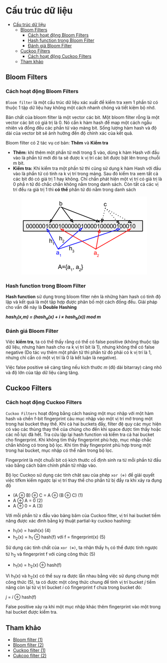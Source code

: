 # Cấu trúc dữ liệu

- [Cấu trúc dữ liệu](#c%E1%BA%A5u-tr%C3%BAc-d%E1%BB%AF-li%E1%BB%87u)
  - [Bloom Filters](#bloom-filters)
    - [Cách hoạt động Bloom Filters](#c%C3%A1ch-ho%E1%BA%A1t-%C4%91%E1%BB%99ng-bloom-filters)
    - [Hash function trong Bloom Filter](#hash-function-trong-bloom-filter)
    - [Đánh giá Bloom Filter](#%C4%91%C3%A1nh-gi%C3%A1-bloom-filter)
  - [Cuckoo Filters](#cuckoo-filters)
    - [Cách hoạt động Cuckoo Filters](#c%C3%A1ch-ho%E1%BA%A1t-%C4%91%E1%BB%99ng-cuckoo-filters)
  - [Tham khảo](#tham-kh%E1%BA%A3o)

## Bloom Filters

### Cách hoạt động Bloom Filters

`Bloom filter` là một cấu trúc dữ liệu xác xuất để kiểm tra xem 1 phần tử có thuộc 1 tập dữ liệu hay không một cách nhanh chóng và tiết kiệm bộ nhớ.

Bản chất của bloom filter là một vector các bit. Một bloom filter rỗng là một vector các bit có giá trị là 0. Nó cần k hàm hash để map một cách ngẫu nhiên và đồng đều các phần tử vào mảng bit. Sống lượng hàm hash và độ dài của vector bit sẽ ảnh hưởng đến độ chính xác của kết quả.

Bloom filter có 2 tác vụ cơ bản: **Thêm** và **Kiểm tra**

- **Thêm:** khi thêm một phần tử mới trong S vào, dùng k hàm Hash với đầu vào là phần tử mới đó ta sẽ được k vị trí các bit được bật lên trong chuỗi m bit.
- **Kiểm tra:** Khi kiểm tra một phần tử thì cũng sử dụng k hàm Hash với đầu vào là phần tử có tính ra k vị trí trong mảng. Sau đó kiểm tra xem tất cả các bit đó có giá trị 1 hay không. Chỉ chần phát hiện một vị trí có giá trị là 0 phầ n tử đó chắc chắn không nằm trong danh sách. Còn tất cả các vị trí đều ra giá trị 1 thì **có thể** phần tử đó nằm trong danh sách

<div align="center">
    <img src="images/bloom_2.png">
</div>

### Hash function trong Bloom Filter

**Hash function** sử dụng trong bloom filter nên là những hàm hash có tính độ lập và kết quả là một tập hợp được phân bố một cách đồng đều. Giải pháp cho vấn đề này là **Double Hashing**

***hash<sub>i</sub>(x,m) = (hash<sub>a</sub>(x) + i × hash<sub>b</sub>(x)) mod m***

### Đánh giá Bloom Filter

Việc **kiểm tra**, ta có thể thấy rằng có thể có false positive (không thuộc tập dữ liệu, nhưng hàm hash cho ra k vị trí bit là 1), nhưng không thể có false negative (Do tác vụ thêm một phần tử thì phần tử đó phải có k vị trí là 1, nhưng chỉ cần có một vị trí là 0 là kết luận là negative).

Việc false positive sẽ càng tăng nếu kích thước *m* (độ dài bitarray) càng nhỏ và độ lớn của tập dữ liệu càng tăng.

## Cuckoo Filters

### Cách hoạt động Cuckoo Filters

`Cuckoo Filters` hoạt động bằng cách hasing một mục nhập với một hàm hash và  chền f-bit fingerprint cảu mục nhập vào một vị trí mở trong một trong hai bucket thay thế. Khi cả hai buckets đầy, filter đệ  quy các mục hiện có vào các thùng thay thế của chúng cho đến khi space được tìm thấy hoặc các nỗ lực đã hết. Tra cứu lặp lại hash function và kiểm tra cả hai bucket cho fingerprint. Khi không tìm thấy fingerprint phù hợp, mục nhập chắc chắn không có trong bộ lọc. Khi tìm thấy fingerprint phù hợp trong một trong hai bucket, mục nhập có thể nằm trong bộ lọc.

Fingerprint là một chuỗi bit có kích thước cố định sinh ra từ mỗi phần tử đầu vào bằng cách băm chính phần tử nhập vào.

Bộ lọc Cuckoo sử dụng các tính chât sau của phép `xor (⊕)` để giải quyết việc tifkm kiếm ngược lại vị trí thay thế cho phần tử bị đẩy ra khi xảy ra đụng độ

- (A ⊕ B) ⊕ C = A ⊕ (B ⊕ C) (1)
- A ⊕ A = 0 (2)
- A ⊕ 0  = A (3)

Với mỗi phần tử x đầu vào bảng băm của Cuckoo filter, vị trí hai bucket tiềm năng được xác đinh bằng kỹ thuật partial-ky cuckoo hashing:

- h<sub>1</sub>(x) = hash(x) (4)
- h<sub>2</sub>(x) = h<sub>1</sub> ⊕ hash(f) với f = fingerprint(x) (5)

Sử dụng các tính chất của `xor (⊕)`, ta nhận thấy h<sub>1</sub> có thể được tính ngược từ h<sub>2</sub> và fingerprint f với cùng công thức (5)

- h<sub>1</sub>(x) = h<sub>2</sub>(x) ⊕ hash(f)

Vì h<sub>1</sub>(x) và h<sub>2</sub>(x) có thể suy ra được lẫn nhau bằng việc sử dụng chung một công thức (5), ta có được một công thức chung để tính vị trí bucket *j* tiềm năng còn lại từ vị trí bucket *i* có fingerprint f chưa trong bucket đó:

*j* = *i* ⊕ hash(f)

False positive xảy ra khi một mục nhập khác thêm fingerprint vào một trong hai bucket được kiểm tra.

## Tham khảo

- [Bloom filter (1)](https://dzenanhamzic.com/2017/01/05/bloom-filter-example-in-python/)
- [Bloom filter (2)](https://vietnamlab.vn/2016/09/28/gioi-thieu-ve-bloom-filter/)
- [Cuckoo filter (1)](https://bdupras.github.io/filter-tutorial/)
- [Cukcoo filter (2)](https://hoanglehaithanh.com/bo-loc-cuckoo/#more-4382)